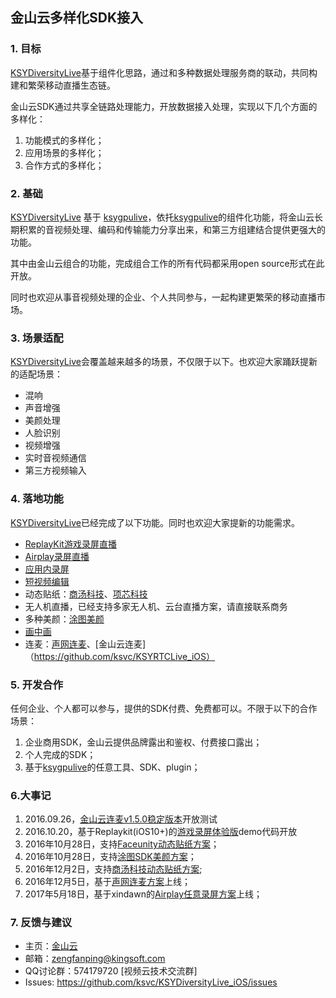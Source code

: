 ## 金山云多样化SDK接入
### 1. 目标
[KSYDiversityLive](https://github.com/ksvc/KSYDiversityLive_iOS)基于组件化思路，通过和多种数据处理服务商的联动，共同构建和繁荣移动直播生态链。

金山云SDK通过共享全链路处理能力，开放数据接入处理，实现以下几个方面的多样化：  

1. 功能模式的多样化；
1. 应用场景的多样化；
1. 合作方式的多样化；

### 2. 基础
[KSYDiversityLive](https://github.com/ksvc/KSYDiversityLive_iOS) 基于 [ksygpulive](https://github.com/ksvc/KSYLive_iOS)，依托[ksygpulive](https://github.com/ksvc/KSYLive_iOS)的组件化功能，将金山云长期积累的音视频处理、编码和传输能力分享出来，和第三方组建结合提供更强大的功能。

其中由金山云组合的功能，完成组合工作的所有代码都采用open source形式在此开放。

同时也欢迎从事音视频处理的企业、个人共同参与，一起构建更繁荣的移动直播市场。

### 3. 场景适配
[KSYDiversityLive](https://github.com/ksvc/KSYDiversityLive_iOS)会覆盖越来越多的场景，不仅限于以下。也欢迎大家踊跃提新的适配场景：
* 混响
* 声音增强
* 美颜处理
* 人脸识别
* 视频增强
* 实时音视频通信
* 第三方视频输入

### 4. 落地功能
[KSYDiversityLive](https://github.com/ksvc/KSYDiversityLive_iOS)已经完成了以下功能。同时也欢迎大家提新的功能需求。

* [ReplayKit游戏录屏直播](KSYReplayKit)
* [Airplay录屏直播](KSYAirPlayDemo)
* [应用内录屏](https://github.com/ksvc/KSYMediaPlayer_iOS/wiki/playerRecord)
* [短视频编辑](https://github.com/ksvc/KSYMediaEditorKit_iOS)
* 动态贴纸：[商汤科技](SenseTime)、[项芯科技](FaceUnitySDK)
* 无人机直播，已经支持多家无人机、云台直播方案，请直接联系商务
* 多种美颜：[涂图美颜](TuSDK)
* [画中画](https://github.com/ksvc/KSYLive_iOS/wiki/pip)
* 连麦：[声网连麦](agoraRtc)、[金山云连麦]（https://github.com/ksvc/KSYRTCLive_iOS）

### 5. 开发合作
任何企业、个人都可以参与，提供的SDK付费、免费都可以。不限于以下的合作场景：

1. 企业商用SDK，金山云提供品牌露出和鉴权、付费接口露出；  
1. 个人完成的SDK；  
1. 基于[ksygpulive](https://github.com/ksvc/KSYLive_iOS)的任意工具、SDK、plugin；  

### 6.大事记

1. 2016.09.26，[金山云连麦v1.5.0稳定版本](https://github.com/ksvc/KSYRTCLive_iOS)开放测试
1. 2016.10.20，基于Replaykit(iOS10+)的[游戏录屏体验版](KSYReplayKit)demo代码开放 
1. 2016年10月28日，支持[Faceunity动态贴纸方案](FaceUnitySDK)；
1. 2016年10月28日，支持[涂图SDK美颜方案](TuSDK)；
1. 2016年12月2日，支持[商汤科技动态贴纸方案](SenseTime);
1. 2016年12月5日，基于[声网连麦方案](https://github.com/ksvc/KSYDiversityLive_iOS/releases/tag/agora_v1.0.0)上线；
1. 2017年5月18日，基于xindawn的[Airplay任意录屏方案](https://github.com/ksvc/KSYDiversityLive_iOS/releases/tag/KSYAirPlayDemo_v1.0)上线；

### 7. 反馈与建议
- 主页：[金山云](http://v.ksyun.com)
- 邮箱：<zengfanping@kingsoft.com>
- QQ讨论群：574179720 [视频云技术交流群] 
- Issues: <https://github.com/ksvc/KSYDiversityLive_iOS/issues>


